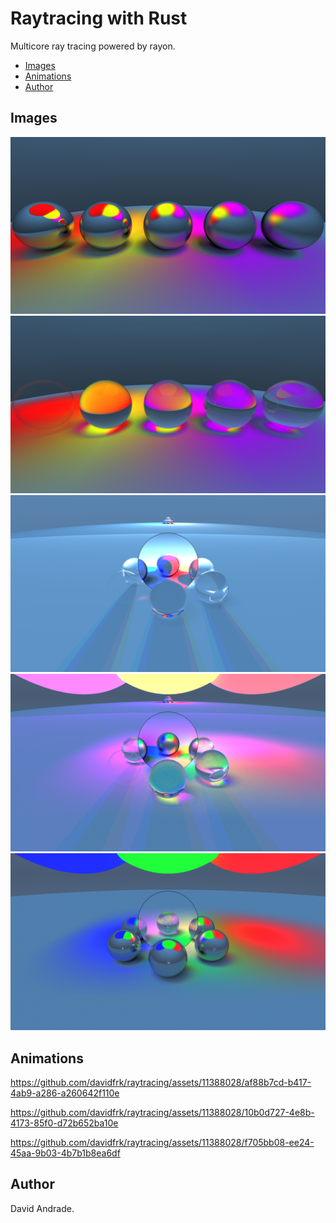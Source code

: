 # Raytracing with Rust

Multicore ray tracing powered by rayon.

- [Images](#images)
- [Animations](#animations)
- [Author](#author)

## Images

![Metal](./images/Reflection.png)
![Refraction](./images/Refraction.png)
![PointLight](./images/PointLight.png)
![GlassPortal](./images/GlassPortal.png)
![MetalPortal](./images/MetalPortal.png)

## Animations


https://github.com/davidfrk/raytracing/assets/11388028/af88b7cd-b417-4ab9-a286-a260642f110e


https://github.com/davidfrk/raytracing/assets/11388028/10b0d727-4e8b-4173-85f0-d72b652ba10e


https://github.com/davidfrk/raytracing/assets/11388028/f705bb08-ee24-45aa-9b03-4b7b1b8ea6df

## Author

David Andrade.

